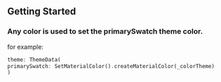 ## Getting Started

### Any color is used to set the primarySwatch theme color.

for example: 

```dart
theme: ThemeData(
primarySwatch: SetMaterialColor().createMaterialColor(_colorTheme)
)
```
